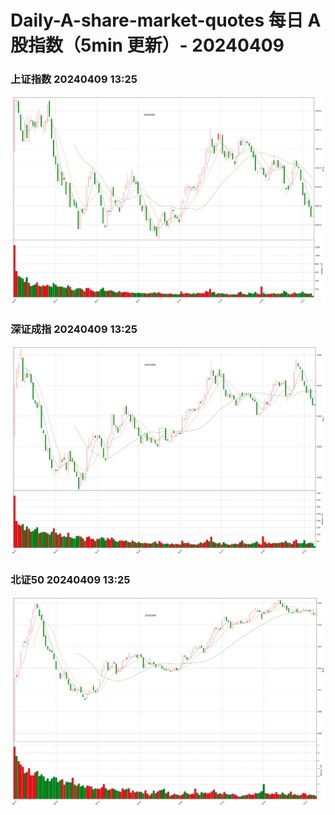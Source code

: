 
# Daily-A-share-market-quotes 每日 A 股指数（5min 更新）- 20240409

### 上证指数 20240409 13:25
![](./fig/2024/4/20240409-sh000001.png)

### 深证成指 20240409 13:25
![](./fig/2024/4/20240409-sz399001.png)

### 北证50 20240409 13:25
![](./fig/2024/4/20240409-bj899050.png)
